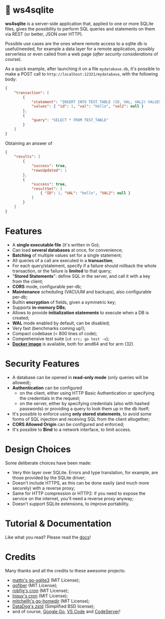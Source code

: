 # 🌱 ws4sqlite

**ws4sqlite** is a server-side application that, applied to one or more SQLite files, gives the possibility to perform SQL queries and statements on them via REST (or better, JSON over HTTP).

Possible use cases are the ones where remote access to a sqlite db is useful/needed, for example a data layer for a remote application, possibly serverless or even called from a web page (*after security considerations* of course).

As a quick example, after launching it on a file `mydatabase.db`, it's possible to make a POST call to `http://localhost:12321/mydatabase`, with the following body:

```json
{
    "transaction": [
        {
            "statement": "INSERT INTO TEST_TABLE (ID, VAL, VAL2) VALUES (:id, :val, :val2)",
            "values": { "id": 1, "val": "hello", "val2": null }
        },
        {
            "query": "SELECT * FROM TEST_TABLE"
        }
    ]
}
```

Obtaining an answer of

```json
{
    "results": [
        {
            "success": true,
            "rowsUpdated": 1
        },
        {
            "success": true,
            "resultSet": [
                { "ID": 1, "VAL": "hello", "VAL2": null }
            ]
        }
    ]
}
```

# Features

- A **single executable file** (it's written in Go);
- Can load **several databases** at once, for convenience;
- **Batching** of multiple values set for a single statement;
- All queries of a call are executed in a **transaction**;
- For each query/statement, specify if a failure should rollback the whole transaction, or the failure is **limited** to that query;
- "**Stored Statements**": define SQL in the server, and call it with a key from the client;
- **CORS** mode, configurable per-db;
- **Maintenance** scheduling (VACUUM and backups), also configurable per-db;
- Builtin **encryption** of fields, given a symmetric key;
- Supports **in-memory DBs**;
- Allows to provide **initialization statements** to execute when a DB is created;
- **WAL** mode enabled by default, can be disabled;
- Very fast (benchmarks coming up!);
- Compact codebase (< 800 lines of code);
- Comprehensive test suite (`cd src; go test -v`);
- **[Docker image](https://hub.docker.com/r/germanorizzo/ws4sqlite)** is available, both for amd64 and for arm (32).

# Security Features

- A database can be opened in **read-only mode** (only queries will be allowed);
- **Authentication** can be configured
  - on the client, either using HTTP Basic Authentication or specifying the credentials in the request;
  - on the server, either by specifying credentials (also with hashed passwords) or providing a query to look them up in the db itself;
- It's possible to enforce using **only stored statements**, to avoid some forms of SQL injection and receiving SQL from the client altogether;
- **CORS Allowed Origin** can be configured and enforced;
- It's possible to **Bind** to a network interface, to limit access.

# Design Choices

Some deliberate choices have been made:

- Very thin layer over SQLite. Errors and type translation, for example, are those provided by the SQLite driver;
- Doesn't include HTTPS, as this can be done easily (and much more securely) with a reverse proxy;
- Same for HTTP compression or HTTP2: if you need to expose the service on the internet, you'll need a reverse proxy anyway;
- Doesn't support SQLite extensions, to improve portability.

# Tutorial & Documentation

Like what you read? Please read the [docs](https://germ.gitbook.io/ws4sqlite/)!

# Credits

Many thanks and all the credits to these awesome projects:

- [mattn's go-sqlite3](https://github.com/mattn/go-sqlite3) (MIT License);
- [gofiber](https://github.com/gofiber/fiber) (MIT License);
- [robfig's cron](https://github.com/robfig/cron) (MIT License);
- [lnquy's cron](https://github.com/lnquy/cron) (MIT License);
- [mitchellh's go-homedir](https://github.com/mitchellh/go-homedir) (MIT License);
- [DataDog's zstd](https://github.com/DataDog/zstd) (Simplified BSD license);
- and of course, [Google Go](https://go.dev), [VS Code](https://code.visualstudio.com) and [CodeServer](https://github.com/coder/code-server)!
